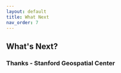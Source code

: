 ```yaml
---
layout: default
title: What Next
nav_order: 7
---
```


## What's Next?
### Thanks - Stanford Geospatial Center
